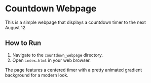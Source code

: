 # Countdown Webpage

This is a simple webpage that displays a countdown timer to the next August 12.

## How to Run
1. Navigate to the `countdown_webpage` directory.
2. Open `index.html` in your web browser.

The page features a centered timer with a pretty animated gradient background for a modern look. 
